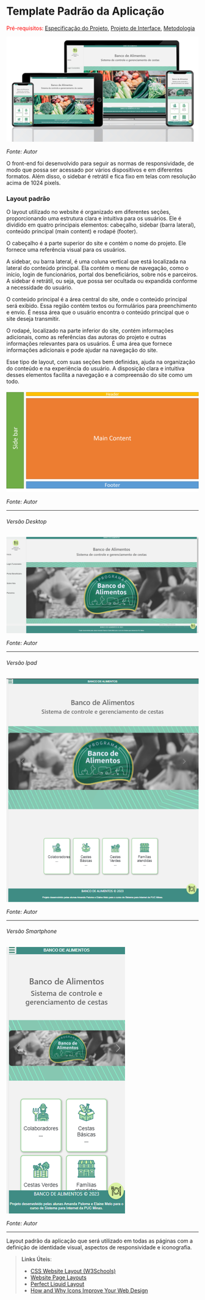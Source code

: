 # Template Padrão da Aplicação

<span style="color:red">Pré-requisitos: <a href="2-Especificação do Projeto.md"> Especificação do Projeto</a></span>, <a href="3-Projeto de Interface.md"> Projeto de Interface</a>, <a href="4-Metodologia.md"> Metodologia</a>

<img src=https://github.com/ICEI-PUC-Minas-PMV-SInt/PMV-SINT-2023-1-E4-PROJ-DIST-T1-Time3-Proj-BancoAlimento/blob/main/docs/img/devices4.png/>

*Fonte: Autor*

O front-end foi desenvolvido para seguir as normas de responsividade, de modo que possa ser acessado por vários dispositivos e em diferentes formatos. Além disso, o sidebar é retrátil e fica fixo em telas com resolução acima de 1024 pixels.

### Layout padrão

O layout utilizado no website é organizado em diferentes seções, proporcionando uma estrutura clara e intuitiva para os usuários. Ele é dividido em quatro principais elementos: cabeçalho, sidebar (barra lateral), conteúdo principal (main content) e rodapé (footer).

O cabeçalho é a parte superior do site e contém o nome do projeto. Ele fornece uma referência visual para os usuários.

A sidebar, ou barra lateral, é uma coluna vertical que está localizada na lateral do conteúdo principal. Ela contém o menu de navegação, como o início, login de funcionários, portal dos beneficiários, sobre nós e parceiros. A sidebar é retrátil, ou seja, que possa ser ocultada ou expandida conforme a necessidade do usuário.

O conteúdo principal é a área central do site, onde o conteúdo principal será exibido. Essa região contém textos ou formulários para preenchimento e envio. É nessa área que o usuário encontra o conteúdo principal que o site deseja transmitir.

O rodapé, localizado na parte inferior do site, contém informações adicionais, como as referências das autoras do projeto e outras informações relevantes para os usuários. É uma área que fornece informações adicionais e pode ajudar na navegação do site.

Esse tipo de layout, com suas seções bem definidas, ajuda na organização do conteúdo e na experiência do usuário. A disposição clara e intuitiva desses elementos facilita a navegação e a compreensão do site como um todo.

<img src=https://github.com/ICEI-PUC-Minas-PMV-SInt/PMV-SINT-2023-1-E4-PROJ-DIST-T1-Time3-Proj-BancoAlimento/blob/main/docs/img/layout_web.png/>

*Fonte: Autor*
<hr/>

###### Versão Desktop
<img src=https://github.com/ICEI-PUC-Minas-PMV-SInt/PMV-SINT-2023-1-E4-PROJ-DIST-T1-Time3-Proj-BancoAlimento/blob/main/docs/img/desktop.png/>

*Fonte: Autor*
<hr/>

###### Versão Ipad
<img src=https://github.com/ICEI-PUC-Minas-PMV-SInt/PMV-SINT-2023-1-E4-PROJ-DIST-T1-Time3-Proj-BancoAlimento/blob/main/docs/img/ipad.png/>

*Fonte: Autor*
<hr/>

###### Versão Smartphone
<img src=https://github.com/ICEI-PUC-Minas-PMV-SInt/PMV-SINT-2023-1-E4-PROJ-DIST-T1-Time3-Proj-BancoAlimento/blob/main/docs/img/smart.png/>

*Fonte: Autor*
<hr/>

Layout padrão da aplicação que será utilizado em todas as páginas com a definição de identidade visual, aspectos de responsividade e iconografia.

> **Links Úteis**:
>
> - [CSS Website Layout (W3Schools)](https://www.w3schools.com/css/css_website_layout.asp)
> - [Website Page Layouts](http://www.cellbiol.com/bioinformatics_web_development/chapter-3-your-first-web-page-learning-html-and-css/website-page-layouts/)
> - [Perfect Liquid Layout](https://matthewjamestaylor.com/perfect-liquid-layouts)
> - [How and Why Icons Improve Your Web Design](https://usabilla.com/blog/how-and-why-icons-improve-you-web-design/)
